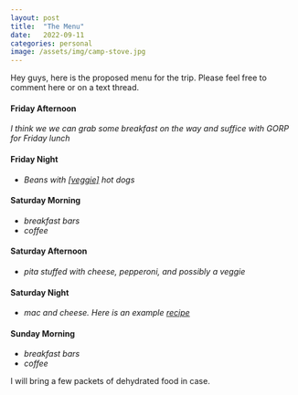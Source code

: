 ```yaml
---
layout: post
title:  "The Menu"
date:   2022-09-11
categories: personal
image: /assets/img/camp-stove.jpg
---
```


Hey guys, here is the proposed menu for the trip. Please feel free to comment here or on a text thread.

#### Friday Afternoon
_I think we we can grab some breakfast on the way and suffice with GORP for Friday lunch_

#### Friday Night
- _Beans with [[veggie]](https://fieldroast.com/product/signature-stadium-dog/) hot dogs_

#### Saturday Morning
- _breakfast bars_
- _coffee_

#### Saturday Afternoon
- _pita stuffed with cheese, pepperoni, and possibly a veggie_

#### Saturday Night
- _mac and cheese. Here is an example [recipe](http://hapanom.com/camping-mac-n-cheese/)_

#### Sunday Morning
- _breakfast bars_
- _coffee_

I will bring a few packets of dehydrated food in case.
